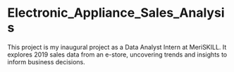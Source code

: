 # Electronic_Appliance_Sales_Analysis
This project is my inaugural project as a Data Analyst Intern at MeriSKILL. It explores 2019 sales data from an e-store, uncovering trends and insights to inform business decisions.
